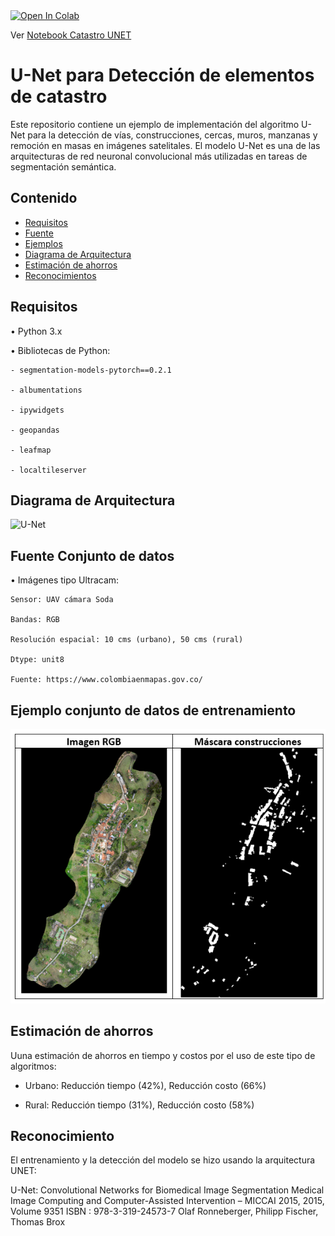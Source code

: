 
<a target="_blank" href="https://colab.research.google.com/github/catastrodnp/DeteccionElementosCatastro_Unet/blob/main/notebook/Catastro_DNP_UNet.ipynb">
  <img src="https://colab.research.google.com/assets/colab-badge.svg" alt="Open In Colab"/>
</a>

Ver [Notebook Catastro UNET](https://github.com/catastrodnp/DeteccionElementosCatastro_Unet/blob/main/notebook/Catastro_DNP_UNet.ipynb)

# U-Net para Detección de elementos de catastro

Este repositorio contiene un ejemplo de implementación del algoritmo U-Net para la detección de vías, construcciones, cercas, muros, manzanas y remoción en masas en imágenes satelitales. 
El modelo U-Net es una de las arquitecturas de red neuronal convolucional más utilizadas en tareas de segmentación semántica.

## Contenido

- [Requisitos](#Requisitos)
- [Fuente](#Fuente-Conjunto-de-datos)
- [Ejemplos](#Ejemplos)
- [Diagrama de Arquitectura](#diagrama-de-arquitectura)
- [Estimación de ahorros](#Estimación-de-ahorros)
- [Reconocimientos](#Reconocimientos)


## Requisitos
•	Python 3.x

•	Bibliotecas de Python:

    - segmentation-models-pytorch==0.2.1
    
    - albumentations
    
    - ipywidgets
    
    - geopandas
    
    - leafmap
    
    - localtileserver

## Diagrama de Arquitectura
![U-Net](https://www.mdpi.com/remotesensing/remotesensing-09-00680/article_deploy/html/images/remotesensing-09-00680-g002.png)

## Fuente Conjunto de datos
•	Imágenes tipo Ultracam:

    Sensor: UAV cámara Soda
    
    Bandas: RGB 

    Resolución espacial: 10 cms (urbano), 50 cms (rural)
    
    Dtype: unit8
    
    Fuente: https://www.colombiaenmapas.gov.co/
    

## Ejemplo conjunto de datos de entrenamiento
![Conjunto de datos de entrenamiento](ejemplo_dataset.png)

## Estimación de ahorros
Uuna estimación de ahorros en tiempo y costos por el uso de este tipo de algoritmos:

- Urbano: Reducción tiempo (42%), Reducción costo (66%)
  
- Rural: Reducción tiempo (31%), Reducción costo (58%)

## Reconocimiento
El entrenamiento y la detección del modelo se hizo usando la arquitectura UNET:

  U-Net: Convolutional Networks for Biomedical Image Segmentation
  Medical Image Computing and Computer-Assisted Intervention – MICCAI 2015, 2015, Volume 9351
  ISBN : 978-3-319-24573-7
  Olaf Ronneberger, Philipp Fischer, Thomas Brox

